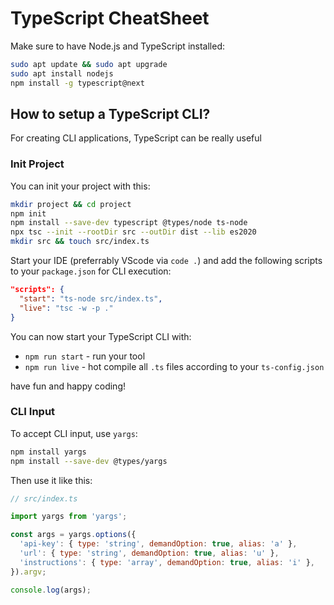 # TypeScript CheatSheet

Make sure to have Node.js and TypeScript installed:

```sh
sudo apt update && sudo apt upgrade
sudo apt install nodejs
npm install -g typescript@next
```

## How to setup a TypeScript CLI?

For creating CLI applications, TypeScript can be really useful 

### Init Project

You can init your project with this:

```sh
mkdir project && cd project
npm init
npm install --save-dev typescript @types/node ts-node
npx tsc --init --rootDir src --outDir dist --lib es2020
mkdir src && touch src/index.ts
```

Start your IDE (preferrably VScode via `code .`) and add the following scripts to your `package.json` for CLI execution:

```json
"scripts": {
  "start": "ts-node src/index.ts",
  "live": "tsc -w -p ."
}
```

You can now start your TypeScript CLI with:

- `npm run start` - run your tool 
- `npm run live` - hot compile all `.ts` files according to your `ts-config.json`

have fun and happy coding!

### CLI Input

To accept CLI input, use `yargs`:

```sh
npm install yargs
npm install --save-dev @types/yargs
```

Then use it like this:

```js
// src/index.ts

import yargs from 'yargs';

const args = yargs.options({
  'api-key': { type: 'string', demandOption: true, alias: 'a' },
  'url': { type: 'string', demandOption: true, alias: 'u' },
  'instructions': { type: 'array', demandOption: true, alias: 'i' },
}).argv;

console.log(args);
```

